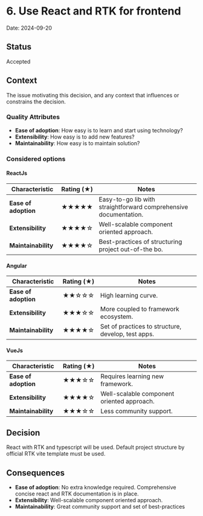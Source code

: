 # 6. Use React and RTK for frontend

Date: 2024-09-20

## Status

Accepted

## Context

The issue motivating this decision, and any context that influences or constrains the decision.

### Quality Attributes

- **Ease of adoption**: How easy is to learn and start using technology?
- **Extensibility**: How easy is to add new features?
- **Maintainability**: How easy is to maintain solution?

### Considered options

#### ReactJs

| Characteristic       | Rating (★) | Notes                                                            |
|----------------------|------------|------------------------------------------------------------------|
| **Ease of adoption** | ★★★★★      | Easy-to-go lib with straightforward comprehensive documentation. |
| **Extensibility**    | ★★★★☆      | Well-scalable component oriented approach.                       |
| **Maintainability**  | ★★★★☆      | Best-practices of structuring project out-of-the bo.             |

#### Angular

| Characteristic       | Rating (★) | Notes                                              |
|----------------------|------------|----------------------------------------------------|
| **Ease of adoption** | ★★☆☆☆      | High learning curve.                               |
| **Extensibility**    | ★★★☆☆      | More coupled to framework ecosystem.               |
| **Maintainability**  | ★★★★☆      | Set of practices to structure, develop, test apps. |

#### VueJs

| Characteristic       | Rating (★) | Notes                                      |
|----------------------|------------|--------------------------------------------|
| **Ease of adoption** | ★★★☆☆      | Requires learning new framework.           |
| **Extensibility**    | ★★★★☆      | Well-scalable component oriented approach. |
| **Maintainability**  | ★★★☆☆      | Less community support.                    |

## Decision

React with RTK and typescript will be used. Default project structure by official RTK vite template must be used.

## Consequences

- **Ease of adoption**: No extra knowledge required. Comprehensive concise react and RTK documentation is in place.
- **Extensibility**: Well-scalable component oriented approach.
- **Maintainability**: Great community support and set of best-practices
